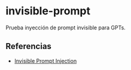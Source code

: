 # invisible-prompt

Prueba inyección de prompt invisible para GPTs.

## Referencias

- [Invisible Prompt Injection](https://www.trendmicro.com/es_mx/research/25/a/invisible-prompt-injection-secure-ai.html)
